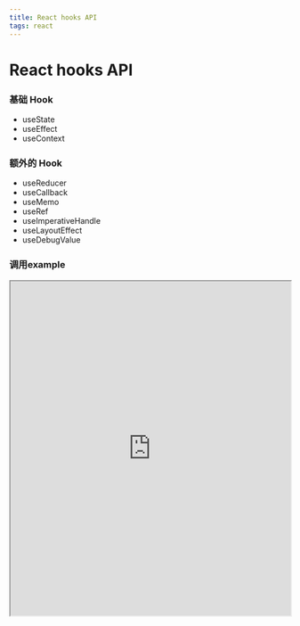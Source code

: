 ```yaml
---
title: React hooks API
tags: react
---
```


# React hooks API

### 基础 Hook

- useState
- useEffect
- useContext

### 额外的 Hook

- useReducer
- useCallback
- useMemo
- useRef
- useImperativeHandle
- useLayoutEffect
- useDebugValue

### 调用example

<iframe src="https://codesandbox.io/s/naughty-cherry-3ec6k?file=/src/App.js" width="100%" height="600px" />
